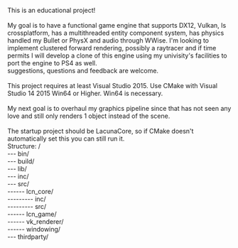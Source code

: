 This is an educational project!<br />
<br />
My goal is to have a functional game engine that supports DX12, Vulkan, Is crossplatform, has a multithreaded entity component system, has physics handled my Bullet or PhysX and audio through WWise. I'm looking to implement clustered forward rendering, possibly a raytracer and if time permits I will develop a clone of this engine using my univisity's facilities to port the engine to PS4 as well.
<br />
suggestions, questions and feedback are welcome.
<br />
<br />
This project requires at least Visual Studio 2015. Use CMake with Visual Studio 14 2015 Win64 or Higher. Win64 is necessary.<br />
<br />
My next goal is to overhaul my graphics pipeline since that has not seen any love and still only renders 1 object instead of the scene.<br />
<br />
The startup project should be LacunaCore, so if CMake doesn't automatically set this you can still run it.
<br />
Structure:
/<br />
--- bin/<br />
--- build/<br />
--- lib/<br />
--- inc/<br />
--- src/<br />
------ lcn_core/<br />
--------- inc/<br />
--------- src/<br />
------ lcn_game/<br />
------ vk_renderer/<br />
------ windowing/<br />
--- thirdparty/<br />
<br />